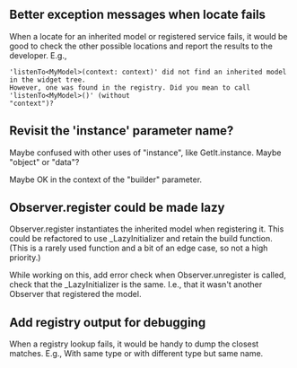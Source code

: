 ## Better exception messages when locate fails

When a locate for an inherited model or registered service fails, it would be good to check the
other possible locations and report the results to the developer. E.g.,

    'listenTo<MyModel>(context: context)' did not find an inherited model in the widget tree. 
    However, one was found in the registry. Did you mean to call 'listenTo<MyModel>()' (without
    "context")?

## Revisit the 'instance' parameter name?

Maybe confused with other uses of "instance", like GetIt.instance. Maybe "object" or "data"?

Maybe OK in the context of the "builder" parameter.

## Observer.register could be made lazy

Observer.register instantiates the inherited model when registering it. This could be refactored to 
use _LazyInitializer and retain the build function. (This is a rarely used function and a bit of an edge case, so not a high priority.)

While working on this, add error check when Observer.unregister is called, check that the
_LazyInitializer is the same. I.e., that it wasn't another Observer that registered the model.

## Add registry output for debugging

When a registry lookup fails, it would be handy to dump the closest matches. E.g., With same type or
with different type but same name.